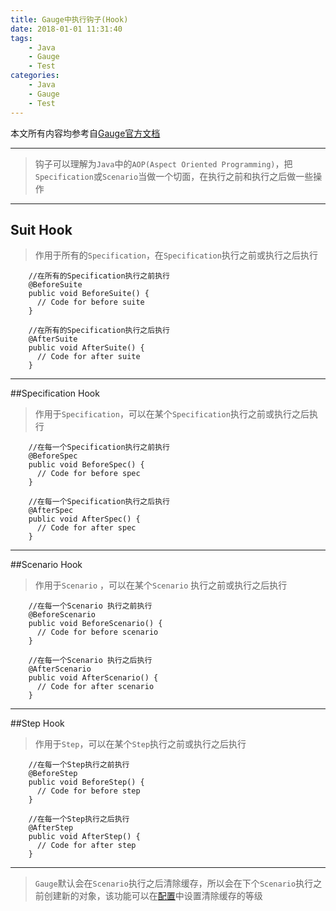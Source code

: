 ```yaml
---
title: Gauge中执行钩子(Hook)
date: 2018-01-01 11:31:40
tags:
    - Java
    - Gauge
    - Test
categories: 
    - Java
    - Gauge
    - Test
---
```

本文所有内容均参考自[Gauge官方文档](http://getgauge.io/documentation/user/current/language_features/execution_hooks.html)


----------
> 钩子可以理解为`Java`中的`AOP(Aspect Oriented Programming)`，把`Specification`或`Scenario`当做一个切面，在执行之前和执行之后做一些操作


----------
## Suit Hook
> 作用于所有的`Specification`，在`Specification`执行之前或执行之后执行

```
    //在所有的Specification执行之前执行
    @BeforeSuite
    public void BeforeSuite() {
      // Code for before suite
    }

    //在所有的Specification执行之后执行
    @AfterSuite
    public void AfterSuite() {
      // Code for after suite
    }
```


----------
##Specification Hook
> 作用于`Specification`，可以在某个`Specification`执行之前或执行之后执行

```
    //在每一个Specification执行之前执行
    @BeforeSpec
    public void BeforeSpec() {
      // Code for before spec
    }

    //在每一个Specification执行之后执行
    @AfterSpec
    public void AfterSpec() {
      // Code for after spec
    }
```


----------
##Scenario Hook
> 作用于`Scenario` ，可以在某个`Scenario` 执行之前或执行之后执行

```
    //在每一个Scenario 执行之前执行
    @BeforeScenario
    public void BeforeScenario() {
      // Code for before scenario
    }

    //在每一个Scenario 执行之后执行
    @AfterScenario
    public void AfterScenario() {
      // Code for after scenario
    }
```


----------
##Step Hook
> 作用于`Step`，可以在某个`Step`执行之前或执行之后执行

```
    //在每一个Step执行之前执行
    @BeforeStep
    public void BeforeStep() {
      // Code for before step
    }

    //在每一个Step执行之后执行
    @AfterStep
    public void AfterStep() {
      // Code for after step
    }
```


----------
> `Gauge`默认会在`Scenario`执行之后清除缓存，所以会在下个`Scenario`执行之前创建新的对象，该功能可以在[配置](http://getgauge.io/documentation/user/current/advanced_readings/managing_environments.html#gauge_clear_state_level)中设置清除缓存的等级